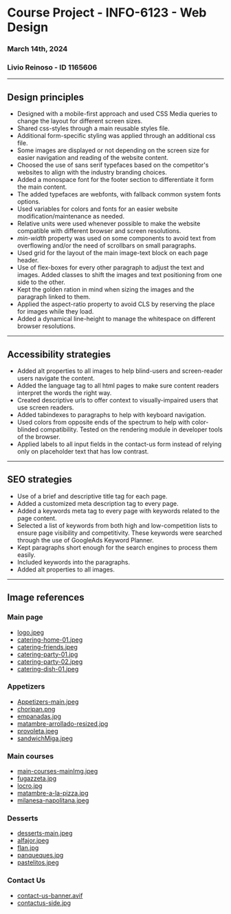 # Course Project - INFO-6123 - Web Design
### March 14th, 2024
### Livio Reinoso - ID 1165606
---
## Design principles
- Designed with a mobile-first approach and used CSS Media queries to change the layout for different screen sizes.
- Shared css-styles through a main reusable styles file.
- Additional form-specific styling was applied through an additional css file.
- Some images are displayed or not depending on the screen size for easier navigation and reading of the website content.
- Choosed the use of sans serif typefaces based on the competitor's websites to align with the industry branding choices.
- Added a monospace font for the footer section to differentiate it form the main content.
- The added typefaces are webfonts, with fallback common system fonts options.
- Used variables for colors and fonts for an easier website modification/maintenance as needed.
- Relative units were used whenever possible to make the website compatible with different browser and screen resolutions.
- *min-width* property was used on some components to avoid text from overflowing and/or the need of scrollbars on small paragraphs.
- Used grid for the layout of the main image-text block on each page header.
- Use of flex-boxes for every other paragraph to adjust the text and images. Added classes to shift the images and text positioning from one side to the other.
- Kept the golden ration in mind when sizing the images and the paragraph linked to them.
- Applied the aspect-ratio property to avoid CLS by reserving the place for images while they load.
- Added a dynamical line-height to manage the whitespace on different browser resolutions.
---
## Accessibility strategies
- Added alt properties to all images to help blind-users and screen-reader users navigate the content.
- Added the language tag to all html pages to make sure content readers interpret the words the right way.
- Created descriptive urls to offer context to visually-impaired users that use screen readers.
- Added tabindexes to paragraphs to help with keyboard navigation.
- Used colors from opposite ends of the spectrum to help with color-blinded compatibility. Tested on the rendering module in developer tools of the browser.
- Applied labels to all input fields in the contact-us form instead of relying only on placeholder text that has low contrast.
---
## SEO strategies
- Use of a brief and descriptive title tag for each page.
- Added a customized meta description tag to every page.
- Added a keywords meta tag to every page with keywords related to the page content.
- Selected a list of keywords from both high and low-competition lists to ensure page visibility and competitivity. These keywords were searched through the use of GoogleAds Keyword Planner.
- Kept paragraphs short enough for the search engines to process them easily.
- Included keywords into the paragraphs.
- Added alt properties to all images.
---
## Image references
### Main page
- [logo.jpeg](https://i0.wp.com/1.bp.blogspot.com/-s4No_YP009c/YDYabJplR0I/AAAAAAAHpKk/i9EgVqpW12smIm-TuWvacgddx6JWNLVswCLcBGAsYHQ/s1600/NU_Behance_MIL-01.jpg?w=640&ssl=1)
- [catering-home-01.jpeg](https://www.caterino.es/images/menu-empanadas-9c19336b.jpg)
- [catering-friends.jpeg](https://cateringargentino.es/wp-content/uploads/2023/05/catering-argentino-7.jpg)
- [catering-party-01.jpg](https://media-cdn.tripadvisor.com/media/photo-s/03/82/19/2c/el-argentino.jpg)
- [catering-party-02.jpeg](https://pizzabaypizzaparty.com.ar/wp-content/uploads/2018/08/01.jpg)
- [catering-dish-01.jpeg](https://as2.ftcdn.net/v2/jpg/04/80/90/03/1000_F_480900365_1UPsFJvlF72ynefeHKy6TjCnrTR8wQ4W.jpg)

### Appetizers
- [Appetizers-main.jpeg](https://images.squarespace-cdn.com/content/v1/579bd3a2197aea7c6b7aa2e2/1511908203601-9D5TMYW6L011PW45RNZ4/Mouth-Watering-Argentinian-Appetizers-san-diego.jpg?format=2500w)
- [choripan.png](https://encrypted-tbn1.gstatic.com/images?q=tbn:ANd9GcSO0kveseCOQ7j0izEBQ946x6F1ltg0tlRIVrnuVW3ediPq7siY)
- [empanadas.jpg](https://assets.elgourmet.com/wp-content/uploads/2023/03/cover_fpa6sn8vqc_empanadas.jpg)
- [matambre-arrollado-resized.jpg](https://www.curiouscuisiniere.com/wp-content/uploads/2017/11/Matambre-Arrolado-Argentinian-Rolled-Stuffed-Flank-Steak-4457.21.jpg.webp)
- [provoleta.jpeg](https://cdn.kiwilimon.com/recetaimagen/21771/11560.jpg)
- [sandwichMiga.jpeg](https://www.clarin.com/img/2021/08/06/M4wbnpEIC_720x0__1.jpg)

### Main courses
- [main-courses-mainImg.jpeg](https://blog.amigofoods.com/wp-content/uploads/2020/08/argentinian-milanesa.jpg)
- [fugazzeta.jpg](https://www.thermorecetas.com/wp-content/uploads/2022/04/DSC_4341-2-1024x683.jpg)
- [locro.jpg](https://www.casacomida.com/wp-content/uploads/2016/03/Locro.jpg)
- [matambre-a-la-pizza.jpg](https://www.clarin.com/img/2022/11/25/tR-l3EmRl_1256x620__2.jpg#1669400323977)
- [milanesa-napolitana.jpeg](https://preview.redd.it/mo3bavlc26n51.jpg?width=480&format=pjpg&auto=webp&s=7a4229ba6bfef685ff6fd478e0d96cd8cce4ae6a)

### Desserts
- [desserts-main.jpeg](https://cdn0.casamientos.com.ar/article-real-wedding/563/3_2/1920/jpg/295289.webp)
- [alfajor.jpeg](https://infobrisas-s3.cdn.net.ar/s3i233/2024/01/infobrisas/images/46/54/465437_45e77ada0c66957f5daab530509e2cf42b5102c218cb2e3df76c2a0d94244c73/md.webp)
- [flan.jpg](https://pxccdn.ciudadano.news/ciudadano/062021/1623024258531/flan.webp?cw=984&ch=553&extw=jpg)
- [panqueques.jpg](https://imag.bonviveur.com/panqueques.webp)
- [pastelitos.jpeg](https://www.tastingtable.com/img/gallery/the-flaky-pastry-thats-eaten-to-celebrate-argentinas-independence/intro-1669654841.webp)

### Contact Us
- [contact-us-banner.avif](https://koa.com/blog/images/group-camping-food.jpg?preset=blogPhoto)
- [contactus-side.jpg](https://www.taketwotapas.com/wp-content/uploads/2021/07/Beef-Empanadas-Take-Two-Tapas-15.jpg.webp)